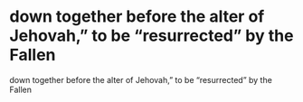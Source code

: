 # down together before the alter of Jehovah,” to be “resurrected” by the Fallen

down together before the alter of Jehovah,” to be “resurrected” by the Fallen